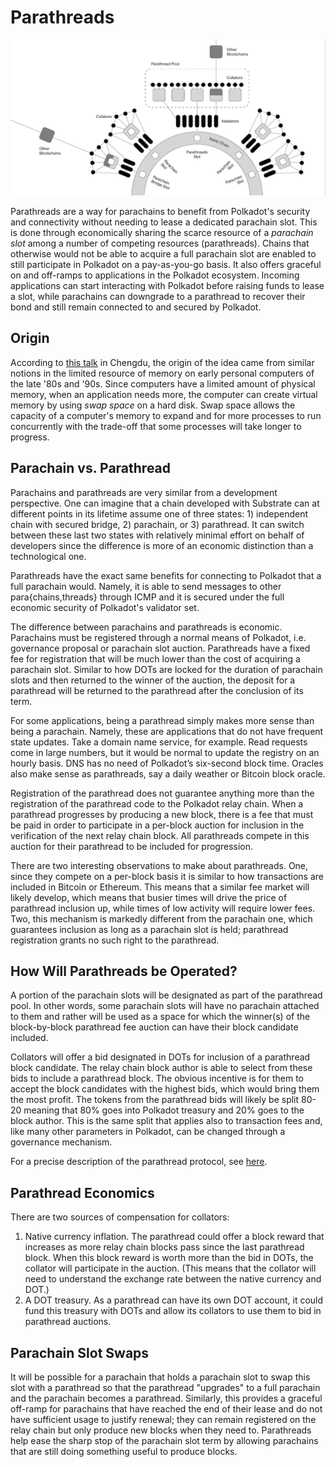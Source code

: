 # Parathreads

![Parathreads](../../img/parathreads.jpeg)

Parathreads are a way for parachains to benefit from Polkadot's security and connectivity without needing to lease a dedicated parachain slot. This is done through economically sharing the scarce resource of a _parachain slot_ among a number of competing resources (parathreads). Chains that otherwise would not be able to acquire a full parachain slot are enabled to still participate in Polkadot on a pay-as-you-go basis. It also offers graceful on and off-ramps to applications in the Polkadot ecosystem. Incoming applications can start interacting with Polkadot before raising funds to lease a slot, while parachains can downgrade to a parathread to recover their bond and still remain connected to and secured by Polkadot.

## Origin

According to [this talk](https://v.douyu.com/show/a4Jj7llO5q47Dk01) in Chengdu, the origin of the idea came from similar notions in the limited resource of memory on early personal computers of the late '80s and '90s. Since computers have a limited amount of physical memory, when an application needs more, the computer can create virtual memory by using _swap space_ on a hard disk. Swap space allows the capacity of a computer's memory to expand and for more processes to run concurrently with the trade-off that some processes will take longer to progress.

## Parachain vs. Parathread

Parachains and parathreads are very similar from a development perspective. One can imagine that a chain developed with Substrate can at different points in its lifetime assume one of three states: 1) independent chain with secured bridge, 2) parachain, or 3) parathread. It can switch between these last two states with relatively minimal effort on behalf of developers since the difference is more of an economic distinction than a technological one.

Parathreads have the exact same benefits for connecting to Polkadot that a full parachain would. Namely, it is able to send messages to other para{chains,threads} through ICMP and it is secured under the full economic security of Polkadot's validator set. 

The difference between parachains and parathreads is economic. Parachains must be registered through a normal means of Polkadot, i.e. governance proposal or parachain slot auction. Parathreads have a fixed fee for registration that will be much lower than the cost of acquiring a parachain slot. Similar to how DOTs are locked for the duration of parachain slots and then returned to the winner of the auction, the deposit for a parathread will be returned to the parathread after the conclusion of its term.

For some applications, being a parathread simply makes more sense than being a parachain. Namely, these are applications that do not have frequent state updates. Take a domain name service, for example. Read requests come in large numbers, but it would be normal to update the registry on an hourly basis. DNS has no need of Polkadot’s six-second block time. Oracles also make sense as parathreads, say a daily weather or Bitcoin block oracle.

Registration of the parathread does not guarantee anything more than the registration of the parathread code to the Polkadot relay chain. When a parathread progresses by producing a new block, there is a fee that must be paid in order to participate in a per-block auction for inclusion in the verification of the next relay chain block. All parathreads compete in this auction for their parathread to be included for progression. 

There are two interesting observations to make about parathreads. One, since they compete on a per-block basis it is similar to how transactions are included in Bitcoin or Ethereum. This means that a similar fee market will likely develop, which means that busier times will drive the price of parathread inclusion up, while times of low activity will require lower fees. Two, this mechanism is markedly different from the parachain one, which guarantees inclusion as long as a parachain slot is held; parathread registration grants no such right to the parathread.

## How Will Parathreads be Operated?

A portion of the parachain slots will be designated as part of the parathread pool. In other words, some parachain slots will have no parachain attached to them and rather will be used as a space for which the winner(s) of the block-by-block parathread fee auction can have their block candidate included. 

Collators will offer a bid designated in DOTs for inclusion of a parathread block candidate. The relay chain block author is able to select from these bids to include a parathread block. The obvious incentive is for them to accept the block candidates with the highest bids, which would bring them the most profit. The tokens from the parathread bids will likely be split 80-20 meaning that 80% goes into Polkadot treasury and 20% goes to the block author. This is the same split that applies also to transaction fees and, like many other parameters in Polkadot, can be changed through a governance mechanism.

For a precise description of the parathread protocol, see [here](https://hackmd.io/UcOOzoyDR9WJpQBZICtg3Q?both#Parathread-Protocol).

## Parathread Economics

There are two sources of compensation for collators:

1. Native currency inflation. The parathread could offer a block reward that increases as more relay chain blocks pass since the last parathread block. When this block reward is worth more than the bid in DOTs, the collator will participate in the auction. (This means that the collator will need to understand the exchange rate between the native currency and DOT.)
2. A DOT treasury. As a parathread can have its own DOT account, it could fund this treasury with DOTs and allow its collators to use them to bid in parathread auctions.

## Parachain Slot Swaps

It will be possible for a parachain that holds a parachain slot to swap this slot with a parathread so that the parathread "upgrades" to a full parachain and the parachain becomes a parathread. Similarly, this provides a graceful off-ramp for parachains that have reached the end of their lease and do not have sufficient usage to justify renewal; they can remain registered on the relay chain but only produce new blocks when they need to. Parathreads help ease the sharp stop of the parachain slot term by allowing parachains that are still doing something useful to produce blocks.
